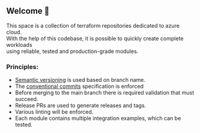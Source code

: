 ## Welcome 👋
This space is a collection of terraform repositories dedicated to azure cloud.  
With the help of this codebase, it is possible to quickly create complete workloads  
using reliable, tested and production-grade modules.

### Principles:

* [Semantic versioning](https://semver.org/) is used based on branch name.
* The [conventional commits](https://www.conventionalcommits.org/en/v1.0.0/) specification is enforced
* Before merging to the main branch there is required validation that must succeed.
* Release PRs are used to generate releases and tags.
* Various linting will be enforced.
* Each module contains multiple integration examples, which can be tested.